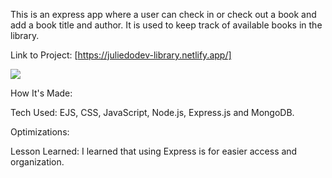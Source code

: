 This is an express app where a user can check in or check out a book and add a book title and author. It is used to keep track of available books in the library.

Link to Project: [https://juliedodev-library.netlify.app/]

<img src="library.png">

How It's Made:

Tech Used: EJS, CSS, JavaScript, Node.js, Express.js and MongoDB.

Optimizations: 

Lesson Learned: I learned that using Express is for easier access and organization.




